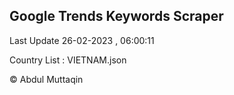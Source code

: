 

## Google Trends Keywords Scraper 
 
Last Update 26-02-2023 , 06:00:11

Country List :
VIETNAM.json



© Abdul Muttaqin 
